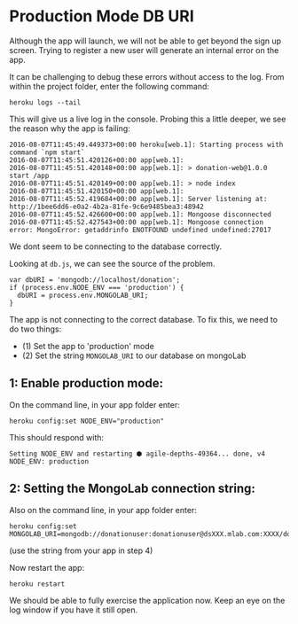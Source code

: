 # Production Mode DB URI

Although the app will launch, we will not be able to get beyond the sign up screen. Trying to register a new user will generate an internal error on the app.

It can be challenging to debug these errors without access to the log. From within the project folder, enter the following command:

~~~
heroku logs --tail
~~~

This will give us a live log in the console. Probing this a little deeper, we see the reason why the app is failing:

~~~
2016-08-07T11:45:49.449373+00:00 heroku[web.1]: Starting process with command `npm start`
2016-08-07T11:45:51.420126+00:00 app[web.1]:
2016-08-07T11:45:51.420148+00:00 app[web.1]: > donation-web@1.0.0 start /app
2016-08-07T11:45:51.420149+00:00 app[web.1]: > node index
2016-08-07T11:45:51.420150+00:00 app[web.1]:
2016-08-07T11:45:52.419684+00:00 app[web.1]: Server listening at: http://1bee6dd6-e0a2-4b2a-81fe-9c6e9485bea3:48942
2016-08-07T11:45:52.426600+00:00 app[web.1]: Mongoose disconnected
2016-08-07T11:45:52.427543+00:00 app[web.1]: Mongoose connection error: MongoError: getaddrinfo ENOTFOUND undefined undefined:27017
~~~

We dont seem to be connecting to the database correctly.

Looking at `db.js`, we can see the source of the problem.

~~~
var dbURI = 'mongodb://localhost/donation';
if (process.env.NODE_ENV === 'production') {
  dbURI = process.env.MONGOLAB_URI;
}
~~~

The app is not connecting to the correct database. To fix this, we need to do two things:

- (1) Set the app to 'production' mode
- (2) Set the string `MONGOLAB_URI` to our database on mongoLab

## 1: Enable production mode:

On the command line, in your app folder enter:

~~~
heroku config:set NODE_ENV="production"
~~~

This should respond with:

~~~
Setting NODE_ENV and restarting ⬢ agile-depths-49364... done, v4
NODE_ENV: production
~~~

## 2: Setting the MongoLab connection string:

Also on the command line, in your app folder enter:

~~~
heroku config:set MONGOLAB_URI=mongodb://donationuser:donationuser@dsXXX.mlab.com:XXXX/donation
~~~

(use the string from your app in step 4)

Now restart the app:

~~~
heroku restart
~~~

We should be able to fully exercise the application now. Keep an eye on the log window if you have it still open.

